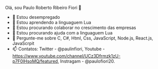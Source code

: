 Olá, sou Paulo Roberto Ribeiro Fiori 👋

- 🔭 Estou desempregado
- 🌱 Estou aprendendo a linguaguem Lua
- 👯 Estou procurando colaborar no crescimento das empresas
- 🤔 Estou procurando ajuda com a linguaguem Lua
- 💬 Pergunte-me sobre C, C#, Html, Css, JavaScript, Node.js, React.js, JavaScrpit
- 📫 Contatos: Twitter - @paulinfiori, Youtube - https://www.youtube.com/channel/UCz3Dfrmzk1zU-p7F0lHsoMQ/featured, Instragam - @paulofiori20.
